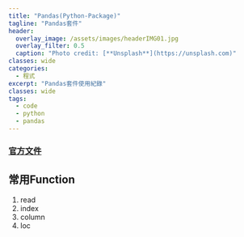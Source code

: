 ```yaml
---
title: "Pandas(Python-Package)"
tagline: "Pandas套件"
header:
  overlay_image: /assets/images/headerIMG01.jpg
  overlay_filter: 0.5
  caption: "Photo credit: [**Unsplash**](https://unsplash.com)"
classes: wide
categories:
  - 程式
excerpt: "Pandas套件使用紀錄"
classes: wide
tags:
  - code
  - python
  - pandas
---
```


### [官方文件](https://pandas.pydata.org/docs/)

## 常用Function
1. read
2. index
3. column
4. loc
<!--stackedit_data:
eyJoaXN0b3J5IjpbMTQwMDI5NTcyN119
-->